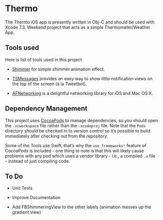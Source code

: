 # Thermo

The Thermo iOS app is presently written in Obj-C and should be used with Xcode 7.3. Weekend project that acts as a simple Thermometer/Weather App.


## Tools used

Here is list of tools used in this project

- [Shimmer](https://github.com/facebook/Shimmer) for simple shimmer animation effect.

- [TSMessages](https://github.com/KrauseFx/TSMessages/) provides an easy way to show little notification views on the top of the screen (à la Tweetbot).

- [AFNetworking](https://github.com/AFNetworking/AFNetworking) is a delightful networking library for iOS and Mac OS X.

## Dependency Management
This project uses [CocoaPods](http://cocoapods.org) to manage dependencies, so you should open the `.xcworkspace` file rather than the `.xcodeproj` file. Note that the `Pods` directory should be checked in to version control so it’s possible to build immediately after checking out from the repository. 

Some of the Tools use Swift, that’s why the `use_frameworks!` feature of CocoaPods is included - one thing to note is that this will likely cause problems with any pod which uses a vendor library - i.e., a compiled `.a` file - instead of just compiling code. 

## To Do

- Unit Tests

- Improve Documentation

- Add FBShimmeringView to the other labels (animation messes up the gradient view)